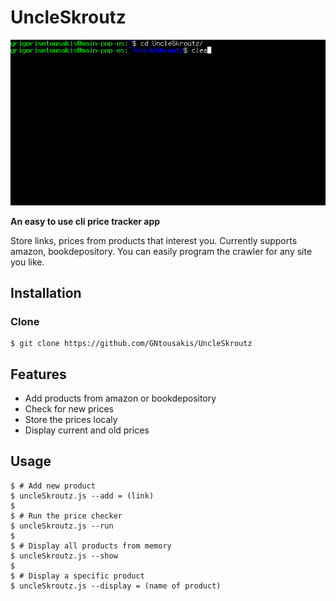 # UncleSkroutz

[![UncleSkroutz](https://raw.githubusercontent.com/GNtousakis/UncleSkroutz/master/gif/example.gif?token=ALVM6BYS2QQLHZDIQCFLD6S6G4YVW)]()

__An easy to use cli price tracker app__ 

Store links, prices from products that interest you.
Currently supports amazon, bookdepository.
You can easily program the crawler for any site you like.

## Installation

### Clone

```shell
$ git clone https://github.com/GNtousakis/UncleSkroutz

```
## Features

- Add products from amazon or bookdepository 
- Check for new prices
- Store the prices localy
- Display current and old prices

## Usage

```shell
$ # Add new product
$ uncleSkroutz.js --add = (link)
$
$ # Run the price checker
$ uncleSkroutz.js --run
$
$ # Display all products from memory
$ uncleSkroutz.js --show 
$
$ # Display a specific product
$ uncleSkroutz.js --display = (name of product)
```


